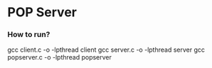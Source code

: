 # POP Server 

### How to run?

gcc client.c -o -lpthread client
gcc server.c -o -lpthread server
gcc popserver.c -o -lpthread popserver
